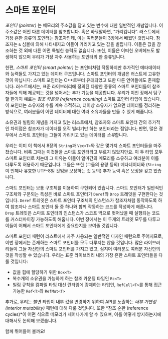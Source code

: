 # 스마트 포인터

*포인터 (pointer)* 는 메모리의 주소값을 담고 있는 변수에 대한 일반적인 개념입니다.
이 주소값은 어떤 다른 데이터를 참조합니다. 혹은 바꿔말하면, “가리킵니다”. 러스트에서
가장 흔한 종류의 포인터는 참조자인데, 이는 여러분들이 3장에서 배웠던 것입니다. 참조자는
`&` 심볼에 의해 나타내지고 이들이 가리키고 있는 값을 빌립니다. 이들은 값을 참조하는 것
외에 다른 어떤 특별한 능력도 없습니다. 또한, 이들은 어떠한 오버헤드도 발생하지 않으며
우리가 가장 자주 사용하는 포인터의 한 종류입니다.

한편, *스마트 포인터 (smart pointer)* 는 포인터처럼 작동하지만 추가적인 메타데이터와
능력들도 가지고 있는 데이터 구조입니다. 스마트 포인터의 개념은 러스트에 고유한 것이
아닙니다: 스마트 포인터는 C++로부터 유래되었고 또한 다른 언어들에도 존재합니다.
러스트에서는, 표준 라이브러리에 정의된 다양한 종류의 스마트 포인터들이 참조자들에 의해
제공되는 것을 넘어서는 추가 기능을 제공합니다. 우리가 이번 장에서 탐구할 한가지 예로는
*참조 카운팅 (reference counting)* 스마트 포인터 타입이 있습니다. 이 포인터는
소유자의 수를 계속 추적하고, 더이상 소유자가 없으면 데이터를 정리하는 방식으로, 여러분들이
어떤 데이터에 대한 여러 소유자들을 만들 수 있게 해줍니다.

소유권과 빌림의 개념을 가지고 있는 러스트에서, 참조자와 스마트 포인터 간의 추가적인
차이점은 참조자가 데이터를 오직 빌리기만 하는 포인터라는 점입니다; 반면, 많은 경우에서
스마트 포인터는 그들이 가리키고 있는 데이터를 *소유*합니다.

우리는 이미 이 책에서 8장의 `String`과 `Vec<T>`와 같은 몇가지 스마트 포인터들을
마주쳤습니다. 비록 그때는 이것들을 스마트 포인터라고 부르지 않았지만요. 이 두 타입
모두 스마트 포인터로 치는데 그 이유는 이들이 얼마간의 메모리를 소유하고 여러분이 이를
다루도록 허용하기 때문입니다. 그들은 또한 (그들의 용량 등의) 메타데이터와 (`String`이
언제나 유효한 UTF-8일 것임을 보장하는 것 등의) 추가 능력 혹은 보장을 갖고 있습니다.

스마트 포인터는 보통 구조체를 이용하여 구현되어 있습니다. 스마트 포인터가 일반적인
구조체와 구분되는 특성은 바로 스마트 포인터가 `Deref`와 `Drop` 트레잇을 구현한다는
것입니다. `Deref` 트레잇은 스마트 포인터 구조체의 인스턴스가 참조자처럼 동작하도록
하여 참조자나 스마트 포인터 둘 중 하나와 함꼐 작동하는 코드를 작성하게 해줍니다.
`Drop` 트레잇은 스마트 포인터의 인스턴스가 스코프 밖으로 벗어났을 때 실행되는 코드를
커스터마이징 가능하도록 해줍니다. 이번 장에서는 이 두개의 트레잇 모두를 다루고 이들이
어째서 스마트 포인터에게 중요한지를 보여줄 것입니다.

스마트 포인터 패턴이 러스트에서 자주 사용되는 일반적인 디자인 패턴으로 주어지므로,
이번 장에서는 존재하는 스마트 포인터를 모두 다루지는 않을 것입니다. 많은 라이브러리들이
그들 자신만의 스마트 포인터를 가지고 있고, 심지어 여러분도 여러분 자신만의 것을 작성할
수 있습니다. 우리는 표준 라이브러리 내의 가장 흔한 스마트 포인터들을 다룰 것입니다:

* 값을 힙에 할당하기 위한 `Box<T>`
* 복수개의 소유권을 가능하게 하는 참조 카운팅 타입인 `Rc<T>`
* 빌림 규칙을 컴파일 타임 대신 런타임에 강제하는 타입인, `RefCell<T>`를 통해
  접근가능한 `Ref<T>`와 `RefMut<T>`

추가로, 우리는 불변 타입이 내부 값을 변경하기 위하여 API를 노출하는 *내부 가변성
(interior mutability)* 패턴에 대해 다룰 것입니다. 또한 *참조 순환
(reference cycles)*이 어떤 식으로 메모리가 세어나가게 할 수 있으며,
이를 어떻게 방지하는지에 대해서도 논의해 보겠습니다.

함께 뛰어들어 볼까요!
